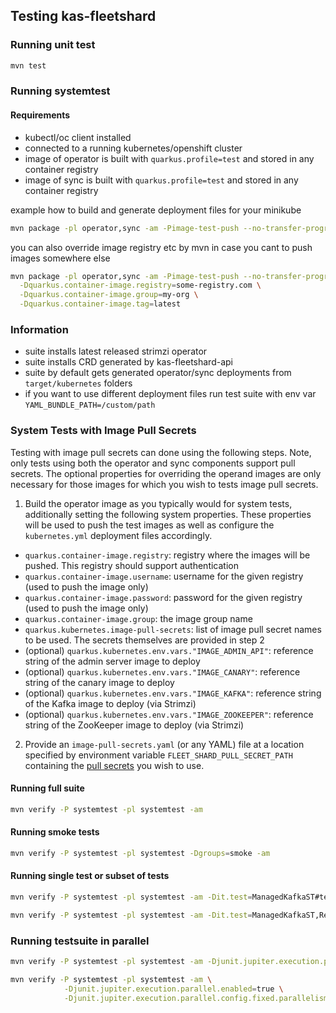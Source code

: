 ## Testing kas-fleetshard

### Running unit test

```bash
mvn test
```

### Running systemtest

#### Requirements
* kubectl/oc client installed
* connected to a running kubernetes/openshift cluster
* image of operator is built with `quarkus.profile=test` and stored in any container registry
* image of sync is built with `quarkus.profile=test` and stored in any container registry

example how to build and generate deployment files for your minikube
```bash
mvn package -pl operator,sync -am -Pimage-test-push --no-transfer-progress
```

you can also override image registry etc by mvn in case you cant to push images somewhere else
```bash
mvn package -pl operator,sync -am -Pimage-test-push --no-transfer-progress \
  -Dquarkus.container-image.registry=some-registry.com \
  -Dquarkus.container-image.group=my-org \
  -Dquarkus.container-image.tag=latest
```

### Information
* suite installs latest released strimzi operator
* suite installs CRD generated by kas-fleetshard-api
* suite by default gets generated operator/sync deployments from `target/kubernetes` folders
* if you want to use different deployment files run test suite with env var `YAML_BUNDLE_PATH=/custom/path`

### System Tests with Image Pull Secrets
Testing with image pull secrets can done using the following steps. Note, only tests using both the operator and sync components support pull secrets. The optional properties for overriding the operand images are only necessary for those images for which you wish to tests image pull secrets.
1. Build the operator image as you typically would for system tests, additionally setting the following system properties. These properties will be used to push the test images as well as configure the `kubernetes.yml` deployment files accordingly.
  * `quarkus.container-image.registry`: registry where the images will be pushed. This registry should support authentication
  * `quarkus.container-image.username`: username for the given registry (used to push the image only)
  * `quarkus.container-image.password`: password for the given registry (used to push the image only)
  * `quarkus.container-image.group`: the image group name
  * `quarkus.kubernetes.image-pull-secrets`: list of image pull secret names to be used. The secrets themselves are provided in step 2
  * (optional) `quarkus.kubernetes.env.vars."IMAGE_ADMIN_API"`: reference string of the admin server image to deploy
  * (optional) `quarkus.kubernetes.env.vars."IMAGE_CANARY"`: reference string of the canary image to deploy
  * (optional) `quarkus.kubernetes.env.vars."IMAGE_KAFKA"`: reference string of the Kafka image to deploy (via Strimzi)
  * (optional) `quarkus.kubernetes.env.vars."IMAGE_ZOOKEEPER"`: reference string of the ZooKeeper image to deploy (via Strimzi)
2. Provide an `image-pull-secrets.yaml` (or any YAML) file at a location specified by environment variable `FLEET_SHARD_PULL_SECRET_PATH` containing the [pull secrets](https://kubernetes.io/docs/tasks/configure-pod-container/pull-image-private-registry/) you wish to use.

#### Running full suite
```bash
mvn verify -P systemtest -pl systemtest -am
```

#### Running smoke tests
```bash
mvn verify -P systemtest -pl systemtest -Dgroups=smoke -am
```

#### Running single test or subset of tests
```bash
mvn verify -P systemtest -pl systemtest -am -Dit.test=ManagedKafkaST#testDeployManagedKafka
```
```bash
mvn verify -P systemtest -pl systemtest -am -Dit.test=ManagedKafkaST,RecoveryST
```

### Running testsuite in parallel
```bash
mvn verify -P systemtest -pl systemtest -am -Djunit.jupiter.execution.parallel.enabled=true
```
```bash
mvn verify -P systemtest -pl systemtest -am \
            -Djunit.jupiter.execution.parallel.enabled=true \
            -Djunit.jupiter.execution.parallel.config.fixed.parallelism=2
```
